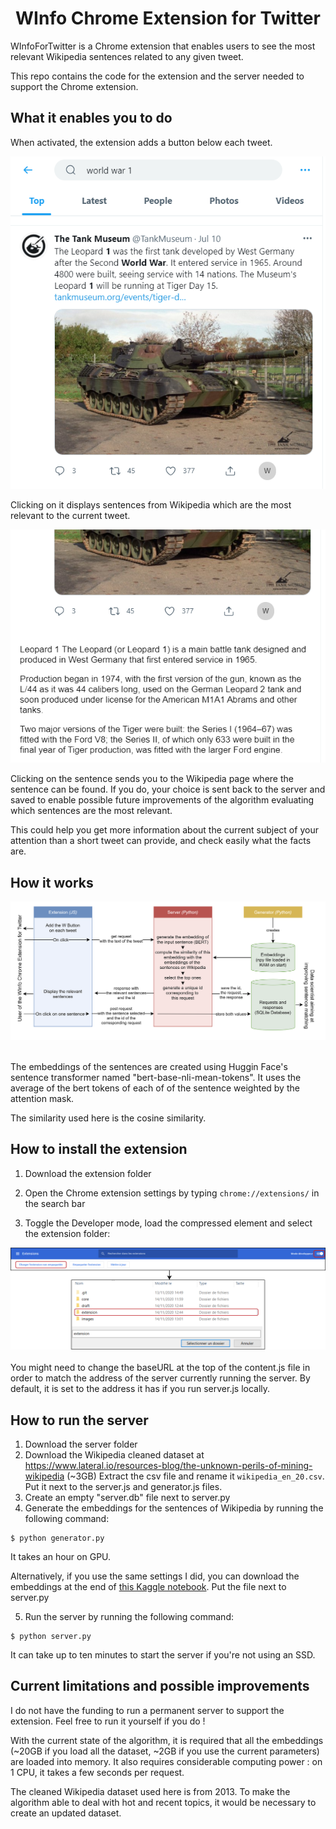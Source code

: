 <h1 align="center">WInfo Chrome Extension for Twitter</h1>
WInfoForTwitter is a Chrome extension that enables users to see the most relevant Wikipedia sentences related to any given tweet. 

This repo contains the code for the extension and the server needed to support the Chrome extension.

## What it enables you to do

When activated, the extension adds a button below each tweet.

<div align="center">
  <img src="images/feed.png">
</div>

Clicking on it displays sentences from Wikipedia which are the most relevant to the current tweet. 

<div align="center">
  <img src="images/sentences.png">
</div>

Clicking on the sentence sends you to the Wikipedia page where the sentence can be found. If you do, your choice is sent back to the server and saved to enable possible future improvements of the algorithm evaluating which sentences are the most relevant.

This could help you get more information about the current subject of your attention than a short tweet can provide, and check easily what the facts are.

## How it works

<div align="center">
  <img src="images/schema.png">
</div>
<br>

The embeddings of the sentences are created using Huggin Face's sentence transformer named "bert-base-nli-mean-tokens". It uses the average of the bert tokens of each of of the sentence weighted by the attention mask.

The similarity used here is the cosine similarity.


## How to install the extension

1. Download the extension folder

2. Open the Chrome extension settings by typing ```chrome://extensions/``` in the search bar

3. Toggle the Developer mode, load the compressed element and select the extension folder:

<div align="center">
  <img src="images/loadextension.png">
</div>
<br>
You might need to change the baseURL at the top of the content.js file in order to match the address of the server currently running the server. By default, it is set to the address it has if you run server.js locally.

## How to run the server

1. Download the server folder
2. Download the Wikipedia cleaned dataset at <a href="https://www.lateral.io/resources-blog/the-unknown-perils-of-mining-wikipedia">https://www.lateral.io/resources-blog/the-unknown-perils-of-mining-wikipedia</a> (~3GB) Extract the csv file and rename it ```wikipedia_en_20.csv```. Put it next to the server.js and generator.js files.
3. Create an empty "server.db" file next to server.py
4. Generate the embeddings for the sentences of Wikipedia by running the following command:
```
$ python generator.py
```
It takes an hour on GPU.

Alternatively, if you use the same settings I did, you can download the embeddings at the end of <a href="https://www.kaggle.com/fabienroger/wikipedia-to-embeddings/output?select=embeddings.npy">this Kaggle notebook</a>. Put the file next to server.py

5. Run the server by running the following command:
```
$ python server.py
```
It can take up to ten minutes to start the server if you're not using an SSD.

## Current limitations and possible improvements

I do not have the funding to run a permanent server to support the extension. Feel free to run it yourself if you do !

With the current state of the algorithm, it is required that all the embeddings (~20GB if you load all the dataset, ~2GB if you use the current parameters) are loaded into memory. It also requires considerable computing power : on 1 CPU, it takes a few seconds per request.

The cleaned Wikipedia dataset used here is from 2013. To make the algorithm able to deal with hot and recent topics, it would be necessary to create an updated dataset.